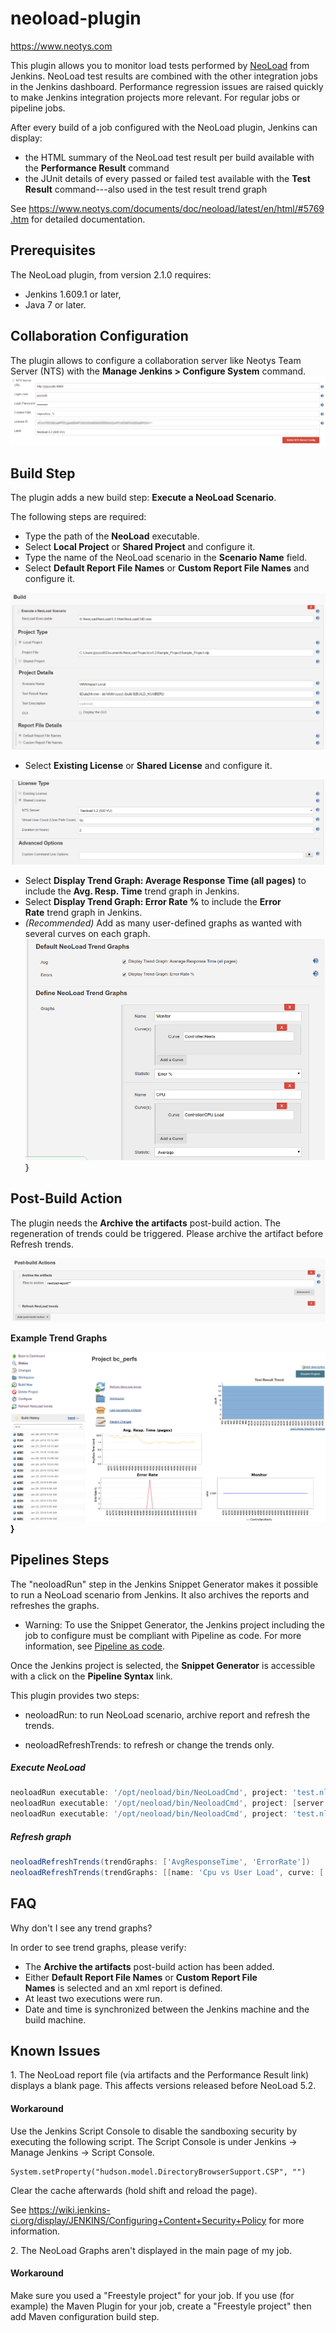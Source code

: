 # neoload-plugin
https://www.neotys.com

This plugin allows you to monitor load tests performed by
[NeoLoad](http://www.neotys.com/product/overview-neoload.html)
from Jenkins. NeoLoad test results are combined with the other
integration jobs in the Jenkins dashboard. Performance regression issues
are raised quickly to make Jenkins integration projects more relevant.
For regular jobs or pipeline jobs.

After every build of a job configured with the NeoLoad plugin, Jenkins
can display:

-   the HTML summary of the NeoLoad test result per build available with
    the **Performance Result** command
-   the JUnit details of every passed or failed test available with the
    **Test Result** command---also used in the test result trend graph

See <https://www.neotys.com/documents/doc/neoload/latest/en/html/#5769.htm> for
detailed documentation.

## Prerequisites

The NeoLoad plugin, from version 2.1.0 requires:

-   Jenkins 1.609.1 or later, 
-   Java 7 or later.

## Collaboration Configuration

The plugin allows to configure a collaboration server like Neotys Team
Server (NTS) with the **Manage Jenkins \> Configure System** command.
![](/docs/images/Nl-Jenkins-NTSServer.PNG)

## Build Step

The plugin adds a new build step: **Execute a NeoLoad Scenario**.

The following steps are required:

-   Type the path of the **NeoLoad** executable.
-   Select **Local Project** or **Shared Project** and configure it.
-   Type the name of the NeoLoad scenario in the **Scenario Name**
    field.
-   Select **Default Report File Names** or **Custom Report File
    Names** and configure it.

![](/docs/images/NL-Jenkins-ExecuteNLScenario.PNG)

-   Select **Existing License** or **Shared License** and configure it.

![](/docs/images/NL-Jenkins-ExecuteNLScenario2.PNG)


-   Select **Display Trend Graph: Average Response Time (all pages)** to
    include the **Avg. Resp. Time** trend graph in Jenkins.
-   Select **Display Trend Graph: Error Rate %** to include the **Error
    Rate** trend graph in Jenkins.
-   *(Recommended)* Add as many user-defined graphs as wanted with
    several curves on each graph.  
    ![](/docs/images/image2018-2-5_10:49:40.png)}

## Post-Build Action

The plugin needs the **Archive the artifacts** post-build action. The
regeneration of trends could be triggered. Please archive the artifact
before Refresh trends.

![](/docs/images/image2018-2-5_10:41:47.png)

**Example Trend Graphs**

**![](/docs/images/image2018-2-5_10:44:40.png)}**

## Pipelines Steps

The "neoloadRun" step in the Jenkins Snippet Generator makes it possible
to run a NeoLoad scenario from Jenkins. It also archives the reports and
refreshes the graphs.

-   Warning: To use the Snippet Generator, the Jenkins project including
    the job to configure must be compliant with Pipeline as code. For
    more information, see [Pipeline as
    code](https://jenkins.io/doc/book/pipeline-as-code/#introduction).

Once the Jenkins project is selected, the **Snippet Generator** is
accessible with a click on the **Pipeline Syntax** link.

This plugin provides two steps: 

-   neoloadRun: to run NeoLoad scenario, archive report and refresh the
    trends.

-   neoloadRefreshTrends: to refresh or change the trends only.

##### Execute NeoLoad

```groovy
neoloadRun executable: '/opt/neoload/bin/NeoLoadCmd', project: 'test.nlp', scenario: 'Test for CD', trendGraphs: ['AvgResponseTime', 'ErrorRate']
neoloadRun executable: '/opt/neoload/bin/NeoloadCmd', project: [server: 'NTS', name: 'MyProject', publishTestResult: false], scenario: 'Test for CD', trendGraphs: ['AvgResponseTime', 'ErrorRate']
neoloadRun executable: '/opt/neoload/bin/NeoloadCmd', project: 'test.nlp', scenario: 'Test for CD', sharedLicense: [server: 'NTS', duration: 2, vuCount: 50], trendGraphs: ['AvgResponseTime', 'ErrorRate']
```

#####  Refresh graph

```groovy
neoloadRefreshTrends(trendGraphs: ['AvgResponseTime', 'ErrorRate'])
neoloadRefreshTrends(trendGraphs: [[name: 'Cpu vs User Load', curve: ['Controller/User Load', 'LG localhost:7100/CPU Load'], statistic: 'error'], 'AvgResponseTime', 'ErrorRate'])
```

## FAQ

Why don't I see any trend graphs?

In order to see trend graphs, please verify:

-   The **Archive the artifacts** post-build action has been added.
-   Either **Default Report File Names** or **Custom Report File
    Names** is selected and an xml report is defined.
-   At least two executions were run.
-   Date and time is synchronized between the Jenkins machine and the
    build machine.

## Known Issues

1. The NeoLoad report file (via artifacts and the Performance Result
link) displays a blank page. This affects versions released before
NeoLoad 5.2.

#### Workaround

Use the Jenkins Script Console to disable the sandboxing security by
executing the following script. The Script Console is under Jenkins -\>
Manage Jenkins -\> Script Console.

    System.setProperty("hudson.model.DirectoryBrowserSupport.CSP", "")

Clear the cache afterwards (hold shift and reload the page).

See
<https://wiki.jenkins-ci.org/display/JENKINS/Configuring+Content+Security+Policy>
for more information.

2. The NeoLoad Graphs aren't displayed in the main page of my job.

#### Workaround

Make sure you used a "Freestyle project" for your job. If you use (for
example) the Maven Plugin for your job, create a "Freestyle project"
then add Maven configuration build step.